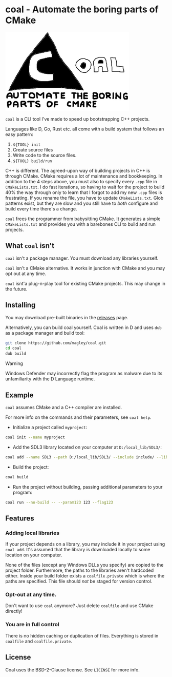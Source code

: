 # coal - Automate the boring parts of CMake

![](./docs/coal_logo.png)

`coal` is a CLI tool I've made to speed up bootstrapping C++ projects.

Languages like D, Go, Rust etc. all come with a build system that
follows an easy pattern:

1. `${TOOL} init`
2. Create source files
3. Write code to the source files.
4. `${TOOL} build/run`

C++ is different. The agreed-upon way of building projects in C++ is through CMake. CMake requires a lot of maintenance and bookkeeping. In addition to the 4 steps above, you must also to specify every `.cpp` file in `CMakeLists.txt`. I do fast iterations, so having to wait for the project to build 40% the way through only to learn that I forgot to add my new `.cpp` files is frustrating. If you rename the file, you have to update `CMakeLists.txt`. Glob patterns exist, but they are slow and you still have to _both_ configure and build every time there's a change.

`coal` frees the programmer from babysitting CMake. It generates a simple `CMakeLists.txt` and provides you with a barebones CLI to build and run projects.

## What `coal` isn't

`coal` isn't a package manager. You must download any libraries yourself. 

`coal` isn't a CMake alternative. It works in junction with CMake and you may opt out at any time.

`coal` isnt'a plug-n-play tool for existing CMake projects. This may change in the future.

## Installing

You may download pre-built binaries in the [releases](https://github.com/magley/coal/releases) page.

Alternatively, you can build coal yourself. Coal is written in D and uses `dub` as a package manager and build tool:

```sh
git clone https://github.com/magley/coal.git
cd coal
dub build
```

> [!WARNING]
> Windows Defender may incorrectly flag the program as malware due to its unfamiliarity with the D Language runtime. 

## Example

`coal` assumes CMake and a C++ compiler are installed.

For more info on the commands and their parameters, see `coal help`.

- Initialize a project called `myproject`:
```sh
coal init --name myproject
```

- Add the SDL3 library located on your computer at `D:/local_lib/SDL3/`:
```sh
coal add --name SDL3 --path D:/local_lib/SDL3/ --include include/ --lib lib/ --link SDL3 --dll bin/SDL3.dll
```

- Build the project:
```sh
coal build
```

- Run the project without building, passing additional parameters to your program:
```sh
coal run --no-build -- --param123 123 --flag123 
```

## Features

### Adding local libraries

If your project depends on a library, you may include it in your project using `coal add`. It's assumed that the library is downloaded locally to some location on your computer.

None of the files (except any Windows DLLs you specify) are copied to the project folder. Furthermore, the paths to the libraries aren't hardcoded either. Inside your build folder exists a `coalfile.private` which is where the paths are specified. This file should _not_ be staged for version control.

### Opt-out at any time.

Don't want to use `coal` anymore? Just delete `coalfile` and use CMake directly!

### You are in full control

There is no hidden caching or duplication of files. Everything is stored in `coalfile` and `coalfile.private`.

## License

Coal uses the BSD-2-Clause license. See `LICENSE` for more info.